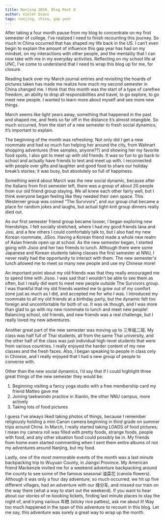 ```yaml
---
title: Nanjing 2019, Blog Post 8
author: Violet Evans
tags: nanjing, china, gap year
---
```

After taking a four month pause from my blog to concentrate on my first semester of college, I’ve realized I need to finish recounting this journey. So much in China occurred that has shaped my life back in the US. I can’t even begin to explain the amount of influence this gap year has had on my mindset, on my interactions with other people, and the mentality that I can now take with me in my everyday activities. Reflecting on my school life at UNC, I’ve come to understand that I need to wrap this blog up for me, for closure.

Reading back over my March journal entries and revisiting the hoards of pictures taken has made me realize how much my second semester in China changed me. I think that this month was the start of a type of carefree freedom, an ability to drop all responsibilities and travel, to go explore, to go meet new people. I wanted to learn more about myself and see more new things.

March seems like light years away, something that happened in the past and shaped me, and feels so far off in the distance it’s almost intangible. So much occurred, from the start of a new semester to fresh social dynamics, it’s important to explain.

The beginning of the month was refreshing. Not only did I get a new roommate and had so much fun helping her around the city, from Walmart shopping adventures (free samples, anyone??) and showing her my favorite food spots, I also got to meet up with old friends. It was so fun to go back to school and actually have friends to text and meet up with. I reconnected with people over gifts and laughter and good food to share our holiday break’s stories; it was busy, but absolutely so full of happiness.

Something weird about March was the new social dynamic, because after the Italians from first semester left, there was a group of about 20 people from our old friend group staying. We all knew each other fairly well, but I think everyone began feeling like they needed their own space. This Westerner group was coined “The Survivors”, and our group chat became a place for random jokes and laughs, but actual tight-knit group dinners really died out. 

As our first semester friend group became looser, I began exploring new friendships. I felt socially stretched, where I had my good friends Iana and Josi, and a few others I could comfortably talk to, but I also had my new Korean roommate, JiSoo. Having a Korean friend made a whole new realm of Asian friends open up at school. As the new semester began, I started going with Jisoo and her two friends to lunch. Although there were some Japanese and Korean students taking classes the first semester at NNU, I never really had the opportunity to interact with them. The new semester's lunch allowed me to meet so many new people and use my Chinese more!

An important point about my old friends was that they really encouraged me to spend time with Jisoo. I was sad that I wouldn’t be able to see them as often, but I really did want to meet new people outside The Survivors group. I was thankful that my old friends wanted me to grow out of my comfort zone just as much as I did, and accepted me for who I was. I introduced my roommate to all my old friends at a birthday party, but the dynamic felt too foreign and uncomfortable for both of us. It was ok though, and I was more than glad to go with my new roommate to lunch and meet new people! Balancing school, old friends, and new friends was a real challenge, but I really loved my new adventures.

Another great part of the new semester was moving up to 三年级二班. My class was half full of Thai students, all from the same Thai university, and the other half of the class was just individual high-level students that were from various countries. I really enjoyed the harder content of my new classes and the fresh faces. Also, I began speaking to people in class only in Chinese, and I really enjoyed that I had a new group of people to converse with. 

Other than the new social dynamics, I’d say that if I could highlight three great things of the new semester they would be:
1) Beginning visiting a fancy yoga studio with a free membership card my friend Matteo gave me
2) Joining taekwondo practice in Xianlin, the other NNU campus, more actively
3) Taking lots of food pictures

I guess I’ve always liked taking photos of things, because I remember religiously holding a mini Canon camera beginning in third grade on summer trips around China. In March, I really started taking LOADS of food pictures; I mean my camera roll was filled with pretty foods, strange foods, people with food, and any other situation food could possibly be in. My friends from home even started commenting when I sent them entire albums of not my adventures around Nanjing, but my food.

Lastly, one of the most memorable events of the month was a last minute backpacking trip to Wuyuan County, in Jiangxi Province. My American friend Mackenzie invited me for a weekend adventure backpacking around the county to see some of the famous seasonal 油菜花 (canola flowers). Although it was only a four day adventure, so much occurred; we hit up five different villages, had an adventure with our 缘分车, and missed our train on the way there (what a way to start out the weekend). If you want to hear about our stories of re-booking tickets, finding last minute places to stay the night of, and trying various 年糕 (sticky rice patties), ask me about it! Way too much happened in the span of this adventure to recount in this blog. Let me say, this adventure was surely a great way to wrap up the month.